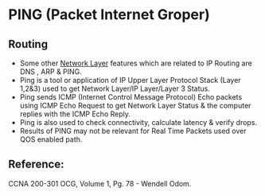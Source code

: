 # PING \(Packet Internet Groper\)

## Routing

* Some other [Network Layer](https://app.gitbook.com/@mudassirs46/s/network-fundamentals/~/drafts/-MRZ8l67L5MHnaQIEh9W/network-layer) features which are related to IP Routing are DNS , ARP & PING.
* Ping is a tool or application of IP Upper Layer Protocol Stack \(Layer 1,2&3\) used to get Network Layer/IP Layer/Layer 3 Status. 
* Ping sends ICMP \(Internet Control Message Protocol\) Echo packets using ICMP Echo Request to get Network Layer Status & the computer replies with the ICMP Echo Reply.
* Ping is also used to check connectivity, calculate latency & verify drops.
* Results of PING may not be relevant for Real Time Packets used over QOS enabled path.

## Reference:

CCNA 200-301 OCG, Volume 1, Pg. 78 - Wendell Odom.

